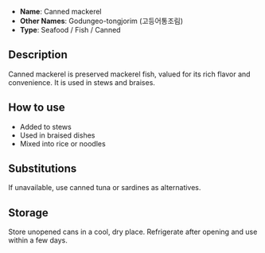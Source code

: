 - **Name**: Canned mackerel
- **Other Names**: Godungeo-tongjorim (고등어통조림)
- **Type**: Seafood / Fish / Canned

## Description

Canned mackerel is preserved mackerel fish, valued for its rich flavor and convenience. It is used in stews and braises.

## How to use

- Added to stews
- Used in braised dishes
- Mixed into rice or noodles

## Substitutions

If unavailable, use canned tuna or sardines as alternatives.

## Storage

Store unopened cans in a cool, dry place. Refrigerate after opening and use within a few days. 